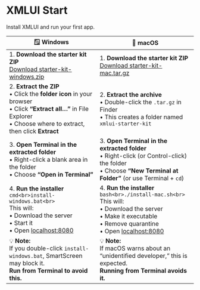 # XMLUI Start

Install XMLUI and run your first app.

| 🪟 **Windows** | 🍎 **macOS** |
|---------------|--------------|
| 1. **Download the starter kit ZIP**  <br> [Download starter-kit-windows.zip](https://github.com/JonUdell/xmlui-start/releases/download/v0.0.1/starter-kit-windows.zip) | 1. **Download the starter kit ZIP**  <br> [Download starter-kit-mac.tar.gz](https://github.com/JonUdell/xmlui-start/releases/download/v0.0.1/starter-kit-mac.tar.gz) |
| 2. **Extract the ZIP**  <br> • Click the **folder icon** in your browser<br> • Click **“Extract all…”** in File Explorer<br> • Choose where to extract, then click **Extract** | 2. **Extract the archive**  <br> • Double-click the `.tar.gz` in Finder<br> • This creates a folder named `xmlui-starter-kit` |
| 3. **Open Terminal in the extracted folder**  <br> • Right-click a blank area in the folder<br> • Choose **“Open in Terminal”** | 3. **Open Terminal in the extracted folder**  <br> • Right-click (or Control-click) the folder<br> • Choose **“New Terminal at Folder”** (or use Terminal + `cd`) |
| 4. **Run the installer**  <br> ```cmd<br>install-windows.bat<br>``` <br> This will:<br> • Download the server<br> • Start it<br> • Open [localhost:8080](http://localhost:8080) | 4. **Run the installer**  <br> ```bash<br>./install-mac.sh<br>``` <br> This will:<br> • Download the server<br> • Make it executable<br> • Remove quarantine<br> • Open [localhost:8080](http://localhost:8080) |
| 💡 **Note:**<br>If you double-click `install-windows.bat`, SmartScreen may block it.<br>**Run from Terminal to avoid this.** | 💡 **Note:**<br>If macOS warns about an “unidentified developer,” this is expected.<br>**Running from Terminal avoids it.** |

